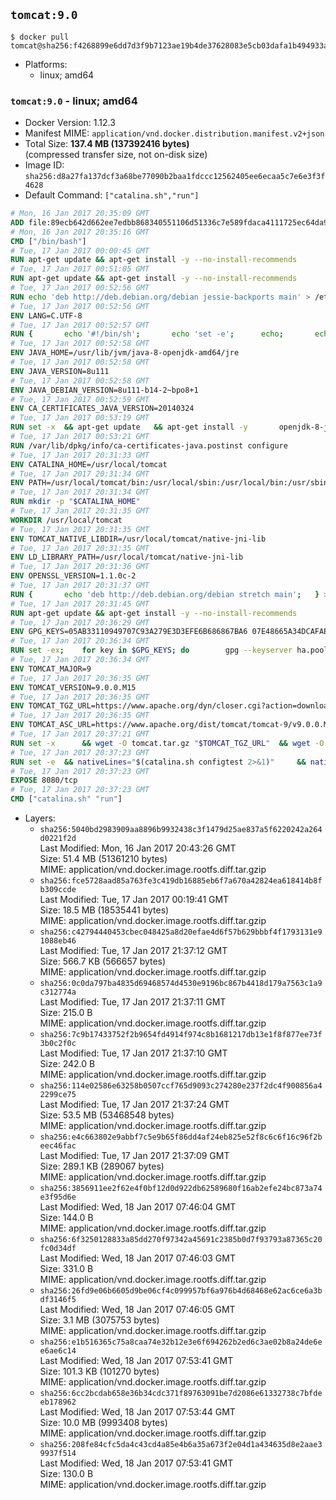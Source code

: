 ## `tomcat:9.0`

```console
$ docker pull tomcat@sha256:f4268899e6dd7d3f9b7123ae19b4de37628083e5cb03dafa1b494933ae53a312
```

-	Platforms:
	-	linux; amd64

### `tomcat:9.0` - linux; amd64

-	Docker Version: 1.12.3
-	Manifest MIME: `application/vnd.docker.distribution.manifest.v2+json`
-	Total Size: **137.4 MB (137392416 bytes)**  
	(compressed transfer size, not on-disk size)
-	Image ID: `sha256:d8a27fa137dcf3a68be77090b2baa1fdccc12562405ee6ecaa5c7e6e3f3f4628`
-	Default Command: `["catalina.sh","run"]`

```dockerfile
# Mon, 16 Jan 2017 20:35:09 GMT
ADD file:89ecb642d662ee7edbb868340551106d51336c7e589fdaca4111725ec64da957 in / 
# Mon, 16 Jan 2017 20:35:16 GMT
CMD ["/bin/bash"]
# Tue, 17 Jan 2017 00:00:45 GMT
RUN apt-get update && apt-get install -y --no-install-recommends 		ca-certificates 		curl 		wget 	&& rm -rf /var/lib/apt/lists/*
# Tue, 17 Jan 2017 00:51:05 GMT
RUN apt-get update && apt-get install -y --no-install-recommends 		bzip2 		unzip 		xz-utils 	&& rm -rf /var/lib/apt/lists/*
# Tue, 17 Jan 2017 00:52:56 GMT
RUN echo 'deb http://deb.debian.org/debian jessie-backports main' > /etc/apt/sources.list.d/jessie-backports.list
# Tue, 17 Jan 2017 00:52:56 GMT
ENV LANG=C.UTF-8
# Tue, 17 Jan 2017 00:52:57 GMT
RUN { 		echo '#!/bin/sh'; 		echo 'set -e'; 		echo; 		echo 'dirname "$(dirname "$(readlink -f "$(which javac || which java)")")"'; 	} > /usr/local/bin/docker-java-home 	&& chmod +x /usr/local/bin/docker-java-home
# Tue, 17 Jan 2017 00:52:58 GMT
ENV JAVA_HOME=/usr/lib/jvm/java-8-openjdk-amd64/jre
# Tue, 17 Jan 2017 00:52:58 GMT
ENV JAVA_VERSION=8u111
# Tue, 17 Jan 2017 00:52:58 GMT
ENV JAVA_DEBIAN_VERSION=8u111-b14-2~bpo8+1
# Tue, 17 Jan 2017 00:52:59 GMT
ENV CA_CERTIFICATES_JAVA_VERSION=20140324
# Tue, 17 Jan 2017 00:53:19 GMT
RUN set -x 	&& apt-get update 	&& apt-get install -y 		openjdk-8-jre-headless="$JAVA_DEBIAN_VERSION" 		ca-certificates-java="$CA_CERTIFICATES_JAVA_VERSION" 	&& rm -rf /var/lib/apt/lists/* 	&& [ "$JAVA_HOME" = "$(docker-java-home)" ]
# Tue, 17 Jan 2017 00:53:21 GMT
RUN /var/lib/dpkg/info/ca-certificates-java.postinst configure
# Tue, 17 Jan 2017 20:31:33 GMT
ENV CATALINA_HOME=/usr/local/tomcat
# Tue, 17 Jan 2017 20:31:34 GMT
ENV PATH=/usr/local/tomcat/bin:/usr/local/sbin:/usr/local/bin:/usr/sbin:/usr/bin:/sbin:/bin
# Tue, 17 Jan 2017 20:31:34 GMT
RUN mkdir -p "$CATALINA_HOME"
# Tue, 17 Jan 2017 20:31:35 GMT
WORKDIR /usr/local/tomcat
# Tue, 17 Jan 2017 20:31:35 GMT
ENV TOMCAT_NATIVE_LIBDIR=/usr/local/tomcat/native-jni-lib
# Tue, 17 Jan 2017 20:31:35 GMT
ENV LD_LIBRARY_PATH=/usr/local/tomcat/native-jni-lib
# Tue, 17 Jan 2017 20:31:36 GMT
ENV OPENSSL_VERSION=1.1.0c-2
# Tue, 17 Jan 2017 20:31:37 GMT
RUN { 		echo 'deb http://deb.debian.org/debian stretch main'; 	} > /etc/apt/sources.list.d/stretch.list 	&& { 		echo 'Package: *'; 		echo 'Pin: release n=stretch'; 		echo 'Pin-Priority: -10'; 		echo; 		echo 'Package: openssl libssl*'; 		echo "Pin: version $OPENSSL_VERSION"; 		echo 'Pin-Priority: 990'; 	} > /etc/apt/preferences.d/stretch-openssl
# Tue, 17 Jan 2017 20:31:45 GMT
RUN apt-get update && apt-get install -y --no-install-recommends 		libapr1 		openssl="$OPENSSL_VERSION" 	&& rm -rf /var/lib/apt/lists/*
# Tue, 17 Jan 2017 20:36:29 GMT
ENV GPG_KEYS=05AB33110949707C93A279E3D3EFE6B686867BA6 07E48665A34DCAFAE522E5E6266191C37C037D42 47309207D818FFD8DCD3F83F1931D684307A10A5 541FBE7D8F78B25E055DDEE13C370389288584E7 61B832AC2F1C5A90F0F9B00A1C506407564C17A3 79F7026C690BAA50B92CD8B66A3AD3F4F22C4FED 9BA44C2621385CB966EBA586F72C284D731FABEE A27677289986DB50844682F8ACB77FC2E86E29AC A9C5DF4D22E99998D9875A5110C01C5A2F6059E7 DCFD35E0BF8CA7344752DE8B6FB21E8933C60243 F3A04C595DB5B6A5F1ECA43E3B7BBB100D811BBE F7DA48BB64BCB84ECBA7EE6935CD23C10D498E23
# Tue, 17 Jan 2017 20:36:34 GMT
RUN set -ex; 	for key in $GPG_KEYS; do 		gpg --keyserver ha.pool.sks-keyservers.net --recv-keys "$key"; 	done
# Tue, 17 Jan 2017 20:36:34 GMT
ENV TOMCAT_MAJOR=9
# Tue, 17 Jan 2017 20:36:35 GMT
ENV TOMCAT_VERSION=9.0.0.M15
# Tue, 17 Jan 2017 20:36:35 GMT
ENV TOMCAT_TGZ_URL=https://www.apache.org/dyn/closer.cgi?action=download&filename=tomcat/tomcat-9/v9.0.0.M15/bin/apache-tomcat-9.0.0.M15.tar.gz
# Tue, 17 Jan 2017 20:36:35 GMT
ENV TOMCAT_ASC_URL=https://www.apache.org/dist/tomcat/tomcat-9/v9.0.0.M15/bin/apache-tomcat-9.0.0.M15.tar.gz.asc
# Tue, 17 Jan 2017 20:37:21 GMT
RUN set -x 		&& wget -O tomcat.tar.gz "$TOMCAT_TGZ_URL" 	&& wget -O tomcat.tar.gz.asc "$TOMCAT_ASC_URL" 	&& gpg --batch --verify tomcat.tar.gz.asc tomcat.tar.gz 	&& tar -xvf tomcat.tar.gz --strip-components=1 	&& rm bin/*.bat 	&& rm tomcat.tar.gz* 		&& nativeBuildDir="$(mktemp -d)" 	&& tar -xvf bin/tomcat-native.tar.gz -C "$nativeBuildDir" --strip-components=1 	&& nativeBuildDeps=" 		gcc 		libapr1-dev 		libssl-dev 		make 		openjdk-${JAVA_VERSION%%[-~bu]*}-jdk=$JAVA_DEBIAN_VERSION 	" 	&& apt-get update && apt-get install -y --no-install-recommends $nativeBuildDeps && rm -rf /var/lib/apt/lists/* 	&& ( 		export CATALINA_HOME="$PWD" 		&& cd "$nativeBuildDir/native" 		&& ./configure 			--libdir="$TOMCAT_NATIVE_LIBDIR" 			--prefix="$CATALINA_HOME" 			--with-apr="$(which apr-1-config)" 			--with-java-home="$(docker-java-home)" 			--with-ssl=yes 		&& make -j$(nproc) 		&& make install 	) 	&& apt-get purge -y --auto-remove $nativeBuildDeps 	&& rm -rf "$nativeBuildDir" 	&& rm bin/tomcat-native.tar.gz
# Tue, 17 Jan 2017 20:37:23 GMT
RUN set -e 	&& nativeLines="$(catalina.sh configtest 2>&1)" 	&& nativeLines="$(echo "$nativeLines" | grep 'Apache Tomcat Native')" 	&& nativeLines="$(echo "$nativeLines" | sort -u)" 	&& if ! echo "$nativeLines" | grep 'INFO: Loaded APR based Apache Tomcat Native library' >&2; then 		echo >&2 "$nativeLines"; 		exit 1; 	fi
# Tue, 17 Jan 2017 20:37:23 GMT
EXPOSE 8080/tcp
# Tue, 17 Jan 2017 20:37:23 GMT
CMD ["catalina.sh" "run"]
```

-	Layers:
	-	`sha256:5040bd2983909aa8896b9932438c3f1479d25ae837a5f6220242a264d0221f2d`  
		Last Modified: Mon, 16 Jan 2017 20:43:26 GMT  
		Size: 51.4 MB (51361210 bytes)  
		MIME: application/vnd.docker.image.rootfs.diff.tar.gzip
	-	`sha256:fce5728aad85a763fe3c419db16885eb6f7a670a42824ea618414b8fb309ccde`  
		Last Modified: Tue, 17 Jan 2017 00:19:41 GMT  
		Size: 18.5 MB (18535441 bytes)  
		MIME: application/vnd.docker.image.rootfs.diff.tar.gzip
	-	`sha256:c42794440453cbec048425a8d20efae4d6f57b629bbbf4f1793131e91088eb46`  
		Last Modified: Tue, 17 Jan 2017 21:37:12 GMT  
		Size: 566.7 KB (566657 bytes)  
		MIME: application/vnd.docker.image.rootfs.diff.tar.gzip
	-	`sha256:0c0da797ba4835d69468574d4530e9196bc867b4418d179a7563c1a9c312774a`  
		Last Modified: Tue, 17 Jan 2017 21:37:11 GMT  
		Size: 215.0 B  
		MIME: application/vnd.docker.image.rootfs.diff.tar.gzip
	-	`sha256:7c9b17433752f2b9654fd4914f974c8b1681217db13e1f8f877ee73f3b0c2f0c`  
		Last Modified: Tue, 17 Jan 2017 21:37:10 GMT  
		Size: 242.0 B  
		MIME: application/vnd.docker.image.rootfs.diff.tar.gzip
	-	`sha256:114e02586e63258b0507ccf765d9093c274280e237f2dc4f900856a42299ce75`  
		Last Modified: Tue, 17 Jan 2017 21:37:24 GMT  
		Size: 53.5 MB (53468548 bytes)  
		MIME: application/vnd.docker.image.rootfs.diff.tar.gzip
	-	`sha256:e4c663802e9abbf7c5e9b65f86dd4af24eb825e52f8c6c6f16c96f2beec46fac`  
		Last Modified: Tue, 17 Jan 2017 21:37:09 GMT  
		Size: 289.1 KB (289067 bytes)  
		MIME: application/vnd.docker.image.rootfs.diff.tar.gzip
	-	`sha256:3856911ee2f62e4f0bf12d0d922db62589680f16ab2efe24bc873a74e3f95d6e`  
		Last Modified: Wed, 18 Jan 2017 07:46:04 GMT  
		Size: 144.0 B  
		MIME: application/vnd.docker.image.rootfs.diff.tar.gzip
	-	`sha256:6f3250128833a85dd270f97342a45691c2385b0d7f93793a87365c20fc0d34df`  
		Last Modified: Wed, 18 Jan 2017 07:46:03 GMT  
		Size: 331.0 B  
		MIME: application/vnd.docker.image.rootfs.diff.tar.gzip
	-	`sha256:26fd9e06b6605d9be06cf4c099957bf6a976b4d68468e62ac6ce6a3bdf3146f5`  
		Last Modified: Wed, 18 Jan 2017 07:46:05 GMT  
		Size: 3.1 MB (3075753 bytes)  
		MIME: application/vnd.docker.image.rootfs.diff.tar.gzip
	-	`sha256:e1b516365c75a8caa74e32b12e3e6f694262b2ed6c3ae02b8a24de6ee6ae6c14`  
		Last Modified: Wed, 18 Jan 2017 07:53:41 GMT  
		Size: 101.3 KB (101270 bytes)  
		MIME: application/vnd.docker.image.rootfs.diff.tar.gzip
	-	`sha256:6cc2bcdab658e36b34cdc371f89763091be7d2086e61332738c7bfdeeb178962`  
		Last Modified: Wed, 18 Jan 2017 07:53:44 GMT  
		Size: 10.0 MB (9993408 bytes)  
		MIME: application/vnd.docker.image.rootfs.diff.tar.gzip
	-	`sha256:208fe84cfc5da4c43cd4a85e4b6a35a673f2e04d1a434635d8e2aae39937f514`  
		Last Modified: Wed, 18 Jan 2017 07:53:41 GMT  
		Size: 130.0 B  
		MIME: application/vnd.docker.image.rootfs.diff.tar.gzip
